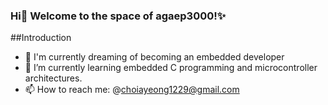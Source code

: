 ### Hi👋 Welcome to the space of agaep3000!✨
##Introduction
- 🔭 I'm currently dreaming of becoming an embedded developer
- 🌱 I’m currently learning embedded C programming and microcontroller architectures.
- 📫 How to reach me: @choiayeong1229@gmail.com

  
<!--
**ayeong3000/ayeong3000** is a ✨ _special_ ✨ repository because its `README.md` (this file) appears on your GitHub profile.

Here are some ideas to get you started:

- 🔭 I’m currently working on ...
- 🌱 I’m currently learning ...
- 👯 I’m looking to collaborate on ...
- 🤔 I’m looking for help with ...
- 💬 Ask me about ...
- 📫 How to reach me: ...
- 😄 Pronouns: ...
- ⚡ Fun fact: ...
-->
